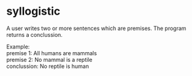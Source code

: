 # syllogistic

A user writes two or more sentences which are premises. The program returns a conclussion.<br>

Example:<br>
premise 1: All humans are mammals <br>
premise 2: No mammal is a reptile<br>
conclussion: No reptile is human<br>
